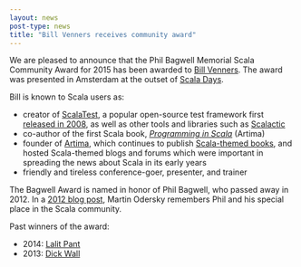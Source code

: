 ```yaml
---
layout: news
post-type: news
title: "Bill Venners receives community award"
---
```

We are pleased to announce that the Phil Bagwell Memorial Scala Community Award for 2015 has been awarded to [Bill Venners](https://twitter.com/bvenners).  The award was presented in Amsterdam at the outset of [Scala Days](http://event.scaladays.org/scaladays-amsterdam-2015).

Bill is known to Scala users as:

* creator of [ScalaTest](http://scalatest.org), a popular open-source test framework first [released in 2008](http://www.artima.com/weblogs/viewpost.jsp?thread=222678), as well as other tools and libraries such as [Scalactic](http://www.scalactic.org)
* co-author of the first Scala book, [_Programming in Scala_](http://www.artima.com/shop/programming_in_scala_3ed) (Artima)
* founder of [Artima](http://www.artima.com/aboutartima.html), which continues to publish [Scala-themed books](http://www.artima.com/shop/catalog), and hosted Scala-themed blogs and forums which were important in spreading the news about Scala in its early years
* friendly and tireless conference-goer, presenter, and trainer

The Bagwell Award is named in honor of Phil Bagwell, who passed away in 2012.  In a [2012 blog post](https://www.typesafe.com/blog/rip-phil-bagwell), Martin Odersky remembers Phil and his special place in the Scala community.

Past winners of the award:

* 2014: [Lalit Pant](https://kojoenv.wordpress.com/2014/09/27/phil-bagwell-award/)
* 2013: [Dick Wall](https://twitter.com/dickwall)


